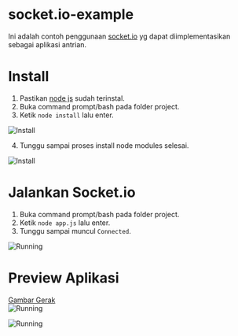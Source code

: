 # socket.io-example
Ini adalah contoh penggunaan <a href="https://socket.io" target="_blank">socket.io</a> yg dapat diimplementasikan sebagai aplikasi antrian.
<h1>Install</h1>

1. Pastikan <a href="https://nodejs.org" target="_blank">node js</a> sudah terinstal.
2. Buka command prompt/bash pada folder project.
3. Ketik <code>node install</code> lalu enter.

![Install](https://res.cloudinary.com/putradongkal/image/upload/v1658021630/git/install_yv1eyu.png)

4. Tunggu sampai proses install node modules selesai.

![Install](https://res.cloudinary.com/putradongkal/image/upload/v1658021630/git/after-install_wcc10s.png)



<h1>Jalankan Socket.io</h1>

1. Buka command prompt/bash pada folder project.
2. Ketik <code>node app.js</code> lalu enter.
3. Tunggu sampai muncul <code>Connected</code>.

![Running](https://res.cloudinary.com/putradongkal/image/upload/v1658021630/git/run_hbhbqp.png)



<h1>Preview Aplikasi</h1>

<a href="https://res.cloudinary.com/putradongkal/image/upload/v1658021664/git/test_hoerxk.gif" target="_blank">Gambar Gerak</a><br>
![Running](https://res.cloudinary.com/putradongkal/image/upload/v1658021664/git/test_hoerxk.gif)


![Running](https://res.cloudinary.com/putradongkal/image/upload/v1658021630/git/notification_r3svvn.png)
